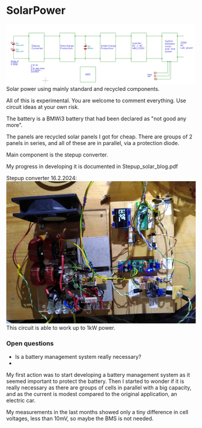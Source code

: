 # SolarPower

![Picture](SolarOverview.png)
Solar power using mainly standard and recycled components.

All of this is experimental. You are welcome to comment everything. 
Use circuit ideas at your own risk.

The battery is a BMWi3 battery that had been declared as "not good any more".

The panels are recycled solar panels I got for cheap. There are groups of 2 panels in series, and all of these are in parallel, via a protection diode.


Main component is the stepup converter.

My progress in developing it is documented in Stepup_solar_blog.pdf


Stepup converter 16.2.2024:
![Picture](stepup_2_2024.jpeg)
This circuit is able to work up to 1kW power.

### Open questions
- Is a battery management system really necessary?
- 
My first action was to start developing a battery management system as it seemed important to protect the battery.
Then I started to wonder if it is really necessary as there are groups of cells in parallel with a big capacity, and as the current is modest compared to the original application, an electric car.

My measurements in the last months showed only a tiny difference in cell voltages, less than 10mV, so maybe the BMS is not needed.



